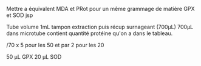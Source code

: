 Mettre a équivalent MDA et PRot pour un même grammage de matière
GPX et SOD jsp

Tube volume 1mL tampon extraction puis récup surnageant (700µL)
700µL dans microtube contient quantité protéine qu'on a dans le tableau. 

/70 x 5 pour les 50 et par 2 pour les 20

50 µL GPX
20 µL SOD


